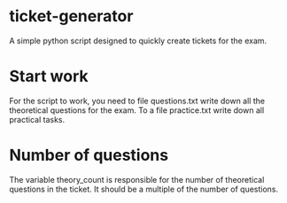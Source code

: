 # ticket-generator
A simple python script designed to quickly create tickets for the exam. 

# Start work
For the script to work, you need to file questions.txt write down all the theoretical questions for the exam. 
To a file practice.txt write down all practical tasks. 

# Number of questions
The variable theory_count is responsible for the number of theoretical questions in the ticket. It should be a multiple of the number of questions.
